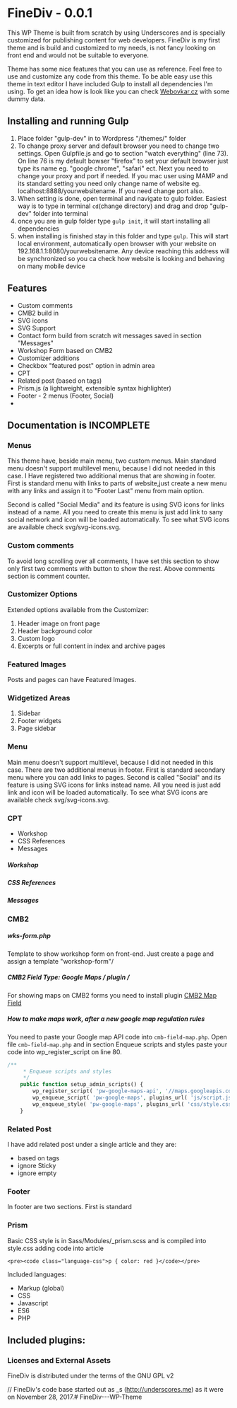# FineDiv - 0.0.1
 This WP Theme is built from scratch by using Underscores and is specially customized for publishing content for web developers. FineDiv is my first theme and is build and customized to my needs, is not fancy looking on front end and would not be suitable to everyone.

 Theme has some nice features that you can use as reference. Feel free to use and customize any code from this theme. To be able easy use this theme in text editor I have included Gulp to install all dependencies I'm using. To get an idea how is look like you can check [Webovkar.cz](https://webovkar.cz) with some dummy data.

## Installing and running Gulp
1. Place folder "gulp-dev" in to Wordpress "/themes/" folder
2. To change proxy server and default browser you need to change two settings. Open Gulpfile.js and go to section "watch everything" (line 73). On line 76 is my default bowser "firefox" to set your default browser just type its name eg. "google chrome", "safari" ect. Next you need to change your proxy and port if needed. If you mac user using MAMP and its standard setting you need only change name of website eg. localhost:8888/yourwebsitename. If you need change port also.
3. When setting is done, open terminal and navigate to gulp folder. Easiest way is to type in terminal `cd`(change directory) and drag and drop "gulp-dev" folder into terminal
4. once you are in gulp folder type `gulp init`, it will start installing all dependencies
5. when installing is finished stay in this folder and type `gulp`. This will start local environment, automatically open browser with your website on 192.168.1.1:8080/yourwebsitename. Any device reaching this address will be synchronized so you ca check how website is looking and behaving on many mobile device


## Features
- Custom comments
- CMB2 build in
- SVG icons
- SVG Support
- Contact form build from scratch wit messages saved in section "Messages"
- Workshop Form based on CMB2
- Customizer additions
- Checkbox "featured post" option in admin area
- CPT
- Related post (based on tags)
- Prism.js (a lightweight, extensible syntax highlighter)
- Footer - 2 menus (Footer, Social)
-

## Documentation is INCOMPLETE

### Menus
This theme have, beside main menu, two custom menus. Main standard menu doesn't support multilevel menu, because I did not needed in this case. I Have registered two additional menus that are showing in footer. First is standard menu with links to parts of website,just create a new menu with any links and assign it to "Footer Last" menu from main option.

Second is called "Social Media" and its feature is using SVG icons for links instead of a name. All you need to create this menu is just add link to sany social network and icon will be loaded automatically. To see what SVG icons are available check svg/svg-icons.svg.

### Custom comments
To avoid long scrolling over all comments, I have set this section to show only first two comments with button to show the rest. Above comments section is comment counter.



### Customizer Options
Extended options available from the Customizer:

1. Header image on front page
2. Header background color
3. Custom logo
4. Excerpts or full content in index and archive pages

### Featured Images
Posts and pages can have Featured Images.

### Widgetized Areas
1. Sidebar
2. Footer widgets
3. Page sidebar


### Menu
Main menu doesn't support multilevel, because I did not needed in this case. There are two additional menus in footer. First is standard secondary menu where you can add links to pages. Second is called "Social" and its feature is using SVG icons for links instead name. All you need is just add link and icon will be loaded automatically. To see what SVG icons are available check svg/svg-icons.svg.


### CPT
- Workshop
- CSS References
- Messages

##### Workshop


##### CSS References


##### Messages




### CMB2

##### wks-form.php
Template to show workshop form on front-end. Just create a page and assign a template "workshop-form"/

##### CMB2 Field Type: Google Maps / plugin /
For showing maps on CMB2 forms you need to install plugin [CMB2 Map Field](https://github.com/mustardBees/cmb_field_map)

##### How to make maps work, after a new google map regulation rules
You need to paste your Google map API code into `cmb-field-map.php`. Open file `cmb-field-map.php` and in section Enqueue scripts and styles paste your code into wp_register_script on line 80.
```php
/**
	 * Enqueue scripts and styles
	 */
	public function setup_admin_scripts() {
		wp_register_script( 'pw-google-maps-api', '//maps.googleapis.com/maps/api/js?YOUR_GOOGLE_MAP_API_KEY&libraries=places', null, null );
		wp_enqueue_script( 'pw-google-maps', plugins_url( 'js/script.js', __FILE__ ), array( 'pw-google-maps-api' ), self::VERSION );
		wp_enqueue_style( 'pw-google-maps', plugins_url( 'css/style.css', __FILE__ ), array(), self::VERSION );
	}

```

### Related Post
I have add related post under a single article and they are:
- based on tags
- ignore Sticky
- ignore empty

### Footer
In footer are two sections. First is standard

### Prism
Basic CSS style is in Sass/Modules/_prism.scss and is compiled into style.css
adding code into article
```
<pre><code class="language-css">p { color: red }</code></pre>
```
Included languages:
- Markup (global)
- CSS
- Javascript
- ES6
- PHP


Included plugins:
-


### Licenses and External Assets
FineDiv is distributed under the terms of the GNU GPL v2

// FineDiv's code base started out as _s (http://underscores.me) as it were on November 28, 2017.# FineDiv---WP-Theme
